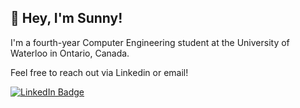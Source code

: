 <!-- [![Top Langs](https://github-readme-stats.vercel.app/api/top-langs/?username=chitsbits&layout=compact&hide=jupyter%20notebook,procfile,plsql,css&theme=material-palenight)](https://github.com/anuraghazra/github-readme-stats)
 -->

<div align="left">
<h2>👋 Hey, I'm Sunny!</h2>

   <p align="left"> I'm a fourth-year Computer Engineering student at the University of Waterloo in Ontario, Canada.</p>
   <p>Feel free to reach out via Linkedin or email!</p>

  <div id="badges">
    <a href="https://www.linkedin.com/in/sunny-jiao/">
      <img src="https://img.shields.io/badge/LinkedIn-blue?logo=linkedin&logoColor=white&style=for-the-badge" alt="LinkedIn Badge"/>
    </a>
  </div>

</div>
